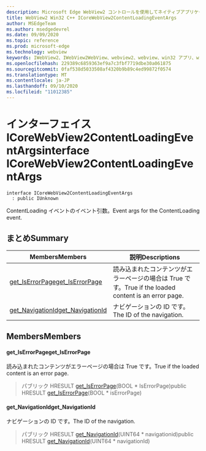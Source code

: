```yaml
---
description: Microsoft Edge WebView2 コントロールを使用してネイティブアプリケーションに web 技術 (HTML、CSS、JavaScript) を埋め込む
title: WebView2 Win32 C++ ICoreWebView2ContentLoadingEventArgs
author: MSEdgeTeam
ms.author: msedgedevrel
ms.date: 09/09/2020
ms.topic: reference
ms.prod: microsoft-edge
ms.technology: webview
keywords: IWebView2、IWebView2WebView、webview2、webview、win32 アプリ、win32、edge、ICoreWebView2、ICoreWebView2Controller、browser control、edge html、ICoreWebView2ContentLoadingEventArgs
ms.openlocfilehash: 229389c6859363ef9a7c3fbf7719dbe30a061875
ms.sourcegitcommit: 0faf538d5033508af4320b9b89c4ed99872f0574
ms.translationtype: MT
ms.contentlocale: ja-JP
ms.lasthandoff: 09/10/2020
ms.locfileid: "11012385"
---
```

# <span data-ttu-id="35bb4-104">インターフェイス ICoreWebView2ContentLoadingEventArgs</span><span class="sxs-lookup"><span data-stu-id="35bb4-104">interface ICoreWebView2ContentLoadingEventArgs</span></span> 

```
interface ICoreWebView2ContentLoadingEventArgs
  : public IUnknown
```

<span data-ttu-id="35bb4-105">ContentLoading イベントのイベント引数。</span><span class="sxs-lookup"><span data-stu-id="35bb4-105">Event args for the ContentLoading event.</span></span>

## <span data-ttu-id="35bb4-106">まとめ</span><span class="sxs-lookup"><span data-stu-id="35bb4-106">Summary</span></span>

 <span data-ttu-id="35bb4-107">Members</span><span class="sxs-lookup"><span data-stu-id="35bb4-107">Members</span></span>                        | <span data-ttu-id="35bb4-108">説明</span><span class="sxs-lookup"><span data-stu-id="35bb4-108">Descriptions</span></span>
--------------------------------|---------------------------------------------
[<span data-ttu-id="35bb4-109">get_IsErrorPage</span><span class="sxs-lookup"><span data-stu-id="35bb4-109">get_IsErrorPage</span></span>](#get_iserrorpage) | <span data-ttu-id="35bb4-110">読み込まれたコンテンツがエラーページの場合は True です。</span><span class="sxs-lookup"><span data-stu-id="35bb4-110">True if the loaded content is an error page.</span></span>
[<span data-ttu-id="35bb4-111">get_NavigationId</span><span class="sxs-lookup"><span data-stu-id="35bb4-111">get_NavigationId</span></span>](#get_navigationid) | <span data-ttu-id="35bb4-112">ナビゲーションの ID です。</span><span class="sxs-lookup"><span data-stu-id="35bb4-112">The ID of the navigation.</span></span>

## <span data-ttu-id="35bb4-113">Members</span><span class="sxs-lookup"><span data-stu-id="35bb4-113">Members</span></span>

#### <span data-ttu-id="35bb4-114">get_IsErrorPage</span><span class="sxs-lookup"><span data-stu-id="35bb4-114">get_IsErrorPage</span></span> 

<span data-ttu-id="35bb4-115">読み込まれたコンテンツがエラーページの場合は True です。</span><span class="sxs-lookup"><span data-stu-id="35bb4-115">True if the loaded content is an error page.</span></span>

> <span data-ttu-id="35bb4-116">パブリック HRESULT [get_IsErrorPage](#get_iserrorpage)(BOOL \* IsErrorPage)</span><span class="sxs-lookup"><span data-stu-id="35bb4-116">public HRESULT [get_IsErrorPage](#get_iserrorpage)(BOOL \* isErrorPage)</span></span>

#### <span data-ttu-id="35bb4-117">get_NavigationId</span><span class="sxs-lookup"><span data-stu-id="35bb4-117">get_NavigationId</span></span> 

<span data-ttu-id="35bb4-118">ナビゲーションの ID です。</span><span class="sxs-lookup"><span data-stu-id="35bb4-118">The ID of the navigation.</span></span>

> <span data-ttu-id="35bb4-119">パブリック HRESULT [get_NavigationId](#get_navigationid)(UINT64 \* navigationid)</span><span class="sxs-lookup"><span data-stu-id="35bb4-119">public HRESULT [get_NavigationId](#get_navigationid)(UINT64 \* navigationId)</span></span>

